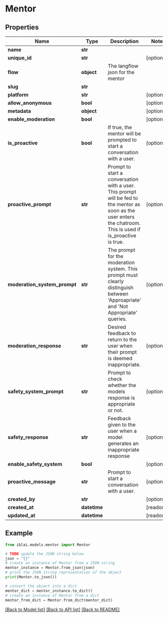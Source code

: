 # Mentor


## Properties

Name | Type | Description | Notes
------------ | ------------- | ------------- | -------------
**name** | **str** |  | 
**unique_id** | **str** |  | [optional] 
**flow** | **object** | The langflow json for the mentor | 
**slug** | **str** |  | 
**platform** | **str** |  | [optional] 
**allow_anonymous** | **bool** |  | [optional] 
**metadata** | **object** |  | [optional] 
**enable_moderation** | **bool** |  | [optional] 
**is_proactive** | **bool** | If true, the mentor will be prompted to start a conversation with a user. | [optional] 
**proactive_prompt** | **str** | Prompt to start a conversation with a user. This prompt will be fed to the mentor as soon as the user enters the chatroom. This is used if is_proactive is true. | [optional] 
**moderation_system_prompt** | **str** | The prompt for the moderation system. This prompt must clearly distinguish between &#39;Approapriate&#39; and &#39;Not Appropriate&#39; queries. | [optional] 
**moderation_response** | **str** | Desired feedback to return to the user when their prompt is deemed inappropriate. | [optional] 
**safety_system_prompt** | **str** | Prompt to check whether the models response is appropriate or not. | [optional] 
**safety_response** | **str** | Feedback given to the user when a model generates an inappropriate response | [optional] 
**enable_safety_system** | **bool** |  | [optional] 
**proactive_message** | **str** | Prompt to start a conversation with a user. | [optional] 
**created_by** | **str** |  | [optional] 
**created_at** | **datetime** |  | [readonly] 
**updated_at** | **datetime** |  | [readonly] 

## Example

```python
from iblai.models.mentor import Mentor

# TODO update the JSON string below
json = "{}"
# create an instance of Mentor from a JSON string
mentor_instance = Mentor.from_json(json)
# print the JSON string representation of the object
print(Mentor.to_json())

# convert the object into a dict
mentor_dict = mentor_instance.to_dict()
# create an instance of Mentor from a dict
mentor_from_dict = Mentor.from_dict(mentor_dict)
```
[[Back to Model list]](../README.md#documentation-for-models) [[Back to API list]](../README.md#documentation-for-api-endpoints) [[Back to README]](../README.md)


